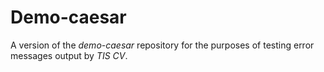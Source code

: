 # Demo-caesar

A version of the *demo-caesar* repository for the purposes of testing error messages output by *TIS CV*.

